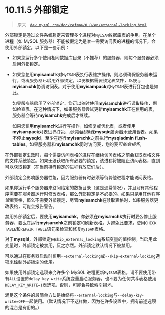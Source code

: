 # 10.11.5 外部锁定

> 原文：[`dev.mysql.com/doc/refman/8.0/en/external-locking.html`](https://dev.mysql.com/doc/refman/8.0/en/external-locking.html)

外部锁定是通过文件系统锁定来管理多个进程对`MyISAM`数据库表的争用。在单个进程（如 MySQL 服务器）不能被假定为是唯一需要访问表的进程的情况下，会使用外部锁定。以下是一些示例：

+   如果您运行多个使用相同数据库目录（不推荐）的服务器，则每个服务器必须启用外部锁定。

+   如果您使用**myisamchk**对`MyISAM`表执行表维护操作，则必须确保服务器未运行，或者服务器已启用外部锁定，以便根据需要锁定表文件，以便与**myisamchk**协调访问表。对于使用**myisampack**对`MyISAM`表进行打包也是如此。

    如果服务器启用了外部锁定，您可以随时使用**myisamchk**进行读取操作，例如检查表。在这种情况下，如果服务器尝试更新**myisamchk**正在使用的表，服务器会等待**myisamchk**完成后才继续。

    如果您使用**myisamchk**进行写操作，如修复或优化表，或者使用**myisampack**对表进行打包，*必须*始终确保**mysqld**服务器未使用该表。如果不停止**mysqld**，至少在运行**myisamchk**之前执行**mysqladmin flush-tables**。如果服务器和**myisamchk**同时访问表，您的表*可能会损坏*。

在外部锁定生效时，每个需要访问表格的进程在继续访问表格之前会获取表格文件的文件系统锁定。如果无法获取所有必要的锁定，该进程将被阻止访问表格，直到可以获取锁定（在当前持有锁定的进程释放它们后）。

外部锁定会影响服务器性能，因为服务器有时必须等待其他进程才能访问表格。

如果你运行单个服务器来访问给定的数据目录（这是通常情况），并且没有其他程序需要在服务器运行时修改表格，那么外部锁定是不必要的。如果只是用其他程序*读取*表格，那么不需要外部锁定，尽管**myisamchk**在读取表格时，如果服务器更改表格，可能会报告警告。

禁用外部锁定后，要使用**myisamchk**，你必须在**myisamchk**执行时要么停止服务器，要么在运行**myisamchk**之前锁定和刷新表格。为避免此要求，使用`CHECK TABLE`和`REPAIR TABLE`语句来检查和修复`MyISAM`表格。

对于**mysqld**，外部锁定由`skip_external_locking`系统变量的值控制。当启用此变量时，外部锁定被禁用，反之亦然。外部锁定默认情况下被禁用。

可以通过在服务器启动时使用`--external-locking`或`--skip-external-locking`选项来控制外部锁定的使用。

如果使用外部锁定选项来允许多个 MySQL 进程更新`MyISAM`表格，请不要使用带有`ALL`设置的`delay_key_write`系统变量启动服务器，也不要为任何共享表格使用`DELAY_KEY_WRITE=1`表选项。否则，可能会导致索引损坏。

满足这个条件的最简单方法是始终将`--external-locking`与`--delay-key-write=OFF`一起使用。（默认情况下不这样做，因为在许多设置中，拥有前述选项的混合是有用的。）
